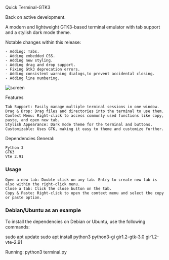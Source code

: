 Quick Terminal-GTK3

Back on active development.

A modern and lightweight GTK3-based terminal emulator with tab support and a stylish dark mode theme.

Notable changes within this release:

    - Adding: Tabs.
    - Adding embedded CSS.
    - Adding new styling.
    - Adding drag and drop support.
    - Fixing Gtk3 deprecation errors.
    - Adding consistent warning dialogs,to prevent accidental closing.
    - Adding line numbering.

![screen](https://github.com/postman721/Quick-Terminal-generic/assets/29865797/b0df7d9d-615a-4d42-93f0-80a949a0a5f5)

Features

    Tab Support: Easily manage multiple terminal sessions in one window.
    Drag & Drop: Drag files and directories into the terminal to use them.
    Context Menu: Right-click to access commonly used functions like copy, paste, and open new tab.
    Stylish Appearance: Dark mode theme for the terminal and buttons.
    Customizable: Uses GTK, making it easy to theme and customize further.

Dependencies
General:

    Python 3
    GTK3
    Vte 2.91

### Usage

    Open a new tab: Double click on any tab. Entry to create new tab is also within the right-click menu.
    Close a tab: Click the close button on the tab.
    Copy & Paste: Right-click to open the context menu and select the copy or paste option.



### Debian/Ubuntu as an example

To install the dependencies on Debian or Ubuntu, use the following commands:



sudo apt update
sudo apt install python3 python3-gi gir1.2-gtk-3.0 gir1.2-vte-2.91

Running: python3 terminal.py

